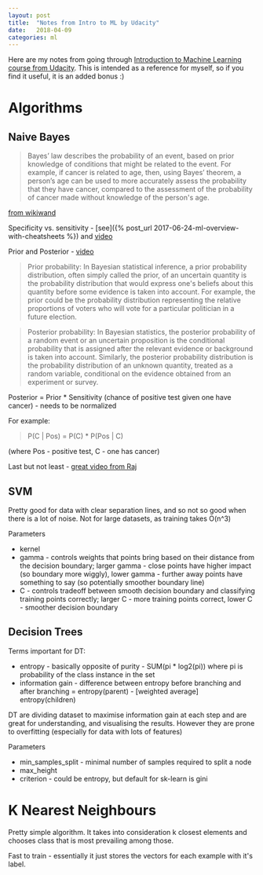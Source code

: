 ```yaml
---
layout: post
title:  "Notes from Intro to ML by Udacity"
date:   2018-04-09
categories: ml
---
```

Here are my notes from going through [Introduction to Machine Learning course from Udacity](https://eu.udacity.com/course/intro-to-machine-learning--ud120).
This is intended as a reference for myself, so if you find it useful, it is an added bonus :)

# Algorithms

## Naive Bayes

>Bayes’ law describes the probability of an event, based on prior knowledge of conditions that might be related to the event. For example, if cancer is related to age, then, using Bayes’ theorem, a person’s age can be used to more accurately assess the probability that they have cancer, compared to the assessment of the probability of cancer made without knowledge of the person's age.

[from wikiwand](http://www.wikiwand.com/en/Bayes'_theorem)

Specificity vs. sensitivity - [see]({% post_url 2017-06-24-ml-overview-with-cheatsheets %}) and [video](https://www.youtube.com/watch?v=EL5z2lUuxY4)

Prior and Posterior - [video](https://www.youtube.com/watch?v=HEnJRwJ23us)

>Prior probability:
>In Bayesian statistical inference, a prior probability distribution, often simply called the prior, of an uncertain quantity is the probability distribution that would express one's beliefs about this quantity before some evidence is taken into account. For example, the prior could be the probability distribution representing the relative proportions of voters who will vote for a particular politician in a future election.

>Posterior probability:
>In Bayesian statistics, the posterior probability of a random event or an uncertain proposition is the conditional probability that is assigned after the relevant evidence or background is taken into account. Similarly, the posterior probability distribution is the probability distribution of an unknown quantity, treated as a random variable, conditional on the evidence obtained from an experiment or survey.

Posterior = Prior * Sensitivity (chance of positive test given one have cancer) - needs to be normalized

For example:

>P(C \| Pos) = P(C) * P(Pos \| C)

(where Pos - positive test, C - one has cancer)

Last but not least - [great video from Raj](https://www.youtube.com/watch?v=PrkiRVcrxOs)

## SVM

Pretty good for data with clear separation lines, and so not so good when there is a lot of noise. Not for large datasets, as training takes O(n^3)

Parameters

* kernel
* gamma - controls weights that points bring based on their distance from the decision boundary; larger gamma - close points have higher impact (so boundary more wiggly), lower gamma - further away points have something to say (so potentially smoother boundary line)
* C - controls tradeoff between smooth decision boundary and classifying training points correctly; larger C - more training points correct, lower C - smoother decision boundary


## Decision Trees

Terms important for DT:
 * entropy - basically opposite of purity - SUM(pi * log2(pi)) where pi is probability of the class instance in the set
 * information gain - difference between entropy before branching and after branching = entropy(parent) - [weighted average] entropy(children)

DT are dividing dataset to maximise information gain at each step and are great for understanding, and visualising the results. However they are prone to overfitting (especially for data with lots of features)

Parameters

* min_samples_split - minimal number of samples required to split a node
* max_height
* criterion - could be entropy, but default for sk-learn is gini

# K Nearest Neighbours

Pretty simple algorithm. It takes into consideration k closest elements and chooses class that is most prevailing among those.

Fast to train - essentially it just stores the vectors for each example with it's label.
